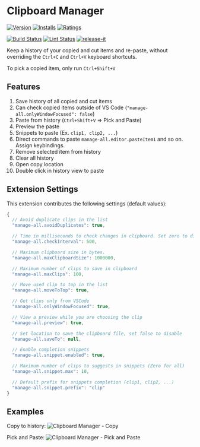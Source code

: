 # Clipboard Manager

[![Version](https://vsmarketplacebadges.dev/version-short/agroszer.manage-all.svg)](https://marketplace.visualstudio.com/items?itemName=agroszer.manage-all)
[![Installs](https://vsmarketplacebadges.dev/installs-short/agroszer.manage-all.svg)](https://marketplace.visualstudio.com/items?itemName=agroszer.manage-all)
[![Ratings](https://vsmarketplacebadges.dev/rating-short/agroszer.manage-all.svg)](https://marketplace.visualstudio.com/items?itemName=agroszer.manage-all)

[![Build Status](https://img.shields.io/github/workflow/status/agroszer/vscode.manage-all/test.svg)](https://github.com/agroszer/vscode.manage-all/actions)
[![Lint Status](https://img.shields.io/github/workflow/status/agroszer/vscode.manage-all/lint.svg?label=lint)](https://github.com/agroszer/vscode.manage-all/actions)
[![release-it](https://img.shields.io/badge/%F0%9F%93%A6%F0%9F%9A%80-release--it-e10079.svg)](https://github.com/release-it/release-it)

Keep a history of your copied and cut items and re-paste, without overriding the `Ctrl+C` and `Ctrl+V` keyboard shortcuts.

To pick a copied item, only run `Ctrl+Shift+V`

## Features

1. Save history of all copied and cut items
1. Can check copied items outside of VS Code (`"manage-all.onlyWindowFocused": false`)
1. Paste from history (`Ctrl+Shift+V` => Pick and Paste)
1. Preview the paste
1. Snippets to paste (Ex. `clip1, clip2, ...`)
1. Direct commands to paste `manage-all.editor.pasteItem1` and so on. Assign keybindings.
1. Remove selected item from history
1. Clear all history
1. Open copy location
1. Double click in history view to paste

## Extension Settings

This extension contributes the following settings (default values):

<!--begin-settings-->
```js
{
  // Avoid duplicate clips in the list
  "manage-all.avoidDuplicates": true,

  // Time in milliseconds to check changes in clipboard. Set zero to disable.
  "manage-all.checkInterval": 500,

  // Maximum clipboard size in bytes.
  "manage-all.maxClipboardSize": 1000000,

  // Maximum number of clips to save in clipboard
  "manage-all.maxClips": 100,

  // Move used clip to top in the list
  "manage-all.moveToTop": true,

  // Get clips only from VSCode
  "manage-all.onlyWindowFocused": true,

  // View a preview while you are choosing the clip
  "manage-all.preview": true,

  // Set location to save the clipboard file, set false to disable
  "manage-all.saveTo": null,

  // Enable completion snippets
  "manage-all.snippet.enabled": true,

  // Maximum number of clips to suggests in snippets (Zero for all)
  "manage-all.snippet.max": 10,

  // Default prefix for snippets completion (clip1, clip2, ...)
  "manage-all.snippet.prefix": "clip"
}
```
<!--end-settings-->

## Examples

Copy to history:
![Clipboard Manager - Copy](screenshots/copy.gif)

Pick and Paste:
![Clipboard Manager - Pick and Paste](screenshots/pick-and-paste.gif)
